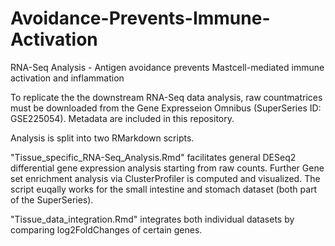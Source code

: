 # Avoidance-Prevents-Immune-Activation
RNA-Seq Analysis - Antigen avoidance prevents Mastcell-mediated immune activation and inflammation

To replicate the the downstream RNA-Seq data analysis, raw countmatrices must be downloaded from the Gene Expresseion Omnibus (SuperSeries ID: GSE225054). Metadata are included in this repository.


Analysis is split into two RMarkdown scripts. 

"Tissue_specific_RNA-Seq_Analysis.Rmd" facilitates general DESeq2 differential gene expression analysis starting from raw counts. Further Gene set enrichment analysis via ClusterProfiler is computed and visualized. The script euqally works for the small intestine and stomach dataset (both part of the SuperSeries).

"Tissue_data_integration.Rmd" integrates both individual datasets by comparing log2FoldChanges of certain genes.
